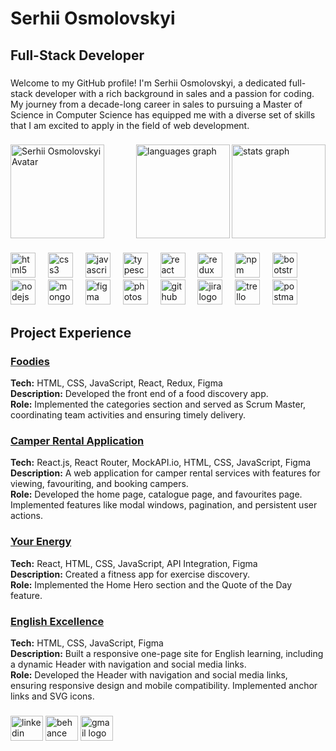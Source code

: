 <h1 align="left">Serhii Osmolovskyi</h1>

###

<h2 align="left">Full-Stack Developer</h2>

###

<p align="left">Welcome to my GitHub profile! I'm Serhii Osmolovskyi, a dedicated full-stack developer with a rich background in sales and a passion for coding. My journey from a decade-long career in sales to pursuing a Master of Science in Computer Science has equipped me with a diverse set of skills that I am excited to apply in the field of web development.</p>

###

<div align="left">
  <img align="left" height="150" src="https://drive.google.com/uc?export=view&id=19EzQQ3Yy7GsDG9sebDGYwvQkmUhJXVXx" alt="Serhii Osmolovskyi Avatar" />
</div>

<div align="left">
  <img align="right" src="https://github-readme-stats.vercel.app/api?username=SerhiiOsmolovskyi&hide_title=false&hide_rank=true&show_icons=true&include_all_commits=true&count_private=true&disable_animations=false&theme=dracula&locale=en&hide_border=true&order=1" height="150" alt="stats graph" />
  <img align="right" src="https://github-readme-stats.vercel.app/api/top-langs?username=SerhiiOsmolovskyi&locale=en&hide_title=false&layout=compact&card_width=320&langs_count=8&theme=dracula&hide_border=true&order=2" height="150" alt="languages graph" />
</div>

###

<br clear="both">



###

<div align="left">
  <img src="https://cdn.jsdelivr.net/gh/devicons/devicon/icons/html5/html5-original.svg" height="40" alt="html5 logo" />
  <img width="12" />
  <img src="https://cdn.jsdelivr.net/gh/devicons/devicon/icons/css3/css3-original.svg" height="40" alt="css3 logo" />
  <img width="12" />
  <img src="https://cdn.jsdelivr.net/gh/devicons/devicon/icons/javascript/javascript-original.svg" height="40" alt="javascript logo" />
  <img width="12" />
  <img src="https://cdn.jsdelivr.net/gh/devicons/devicon/icons/typescript/typescript-original.svg" height="40" alt="typescript logo" />
  <img width="12" />
  <img src="https://cdn.jsdelivr.net/gh/devicons/devicon/icons/react/react-original.svg" height="40" alt="react logo" />
  <img width="12" />
  <img src="https://cdn.jsdelivr.net/gh/devicons/devicon/icons/redux/redux-original.svg" height="40" alt="redux logo" />
  <img width="12" />
  <img src="https://cdn.jsdelivr.net/gh/devicons/devicon/icons/npm/npm-original-wordmark.svg" height="40" alt="npm logo" />
  <img width="12" />
  <img src="https://cdn.jsdelivr.net/gh/devicons/devicon/icons/bootstrap/bootstrap-original.svg" height="40" alt="bootstrap logo" />
  <img width="12" />
  <img src="https://cdn.jsdelivr.net/gh/devicons/devicon/icons/nodejs/nodejs-original.svg" height="40" alt="nodejs logo" />
  <img width="12" />
  <img src="https://cdn.jsdelivr.net/gh/devicons/devicon/icons/mongodb/mongodb-original.svg" height="40" alt="mongodb logo" />
  <img width="12" />
  <img src="https://cdn.jsdelivr.net/gh/devicons/devicon/icons/figma/figma-original.svg" height="40" alt="figma logo" />
  <img width="12" />
  <img src="https://cdn.jsdelivr.net/gh/devicons/devicon/icons/photoshop/photoshop-plain.svg" height="40" alt="photoshop logo" />
  <img width="12" />
  <img src="https://cdn.jsdelivr.net/gh/devicons/devicon/icons/github/github-original.svg" height="40" alt="github logo" />
  <img width="12" />
  <img src="https://cdn.jsdelivr.net/gh/devicons/devicon/icons/jira/jira-original.svg" height="40" alt="jira logo" />
  <img width="12" />
  <img src="https://cdn.jsdelivr.net/gh/devicons/devicon/icons/trello/trello-plain.svg" height="40" alt="trello logo" />
  <img width="12" />
  <img src="https://cdn.simpleicons.org/postman/FF6C37" height="40" alt="postman logo" />
</div>



## Project Experience

### [Foodies](https://foodies-front-end.vercel.app/)
**Tech:** HTML, CSS, JavaScript, React, Redux, Figma  
**Description:** Developed the front end of a food discovery app.  
**Role:** Implemented the categories section and served as Scrum Master, coordinating team activities and ensuring timely delivery.

### [Camper Rental Application](https://serhiiosmolovskyi.github.io/goit-test-task/)
**Tech:** React.js, React Router, MockAPI.io, HTML, CSS, JavaScript, Figma   
**Description:** A web application for camper rental services with features for viewing, favouriting, and booking campers.  
**Role:** Developed the home page, catalogue page, and favourites page. Implemented features like modal windows, pagination, and persistent user actions.

### [Your Energy](https://sem-aa.github.io/your-energy-project8/index.html?filter=Muscles)
**Tech:** React, HTML, CSS, JavaScript, API Integration, Figma  
**Description:** Created a fitness app for exercise discovery.  
**Role:** Implemented the Home Hero section and the Quote of the Day feature.

### [English Excellence](https://oksanadonchuk.github.io/Project_group_8/#about-us)
**Tech:** HTML, CSS, JavaScript, Figma  
**Description:** Built a responsive one-page site for English learning, including a dynamic Header with navigation and social media links.  
**Role:** Developed the Header with navigation and social media links, ensuring responsive design and mobile compatibility. Implemented anchor links and SVG icons.

###

<div align="left">
  <a href="https://www.linkedin.com/in/serhii-osmolovskyi/" target="_blank"><img src="https://raw.githubusercontent.com/maurodesouza/profile-readme-generator/master/src/assets/icons/social/linkedin/default.svg" width="52" height="40" alt="linkedin logo" /></a>
  <a href="https://www.behance.net/serhiiosmolovskyi/" target="_blank"><img src="https://raw.githubusercontent.com/maurodesouza/profile-readme-generator/master/src/assets/icons/social/behance/default.svg" width="52" height="40" alt="behance logo" /></a>
  <a href="mailto:Osmolovsky.S@gmail.com"><img src="https://raw.githubusercontent.com/maurodesouza/profile-readme-generator/master/src/assets/icons/social/gmail/default.svg" width="52" height="40" alt="gmail logo" /></a>
</div>

###

